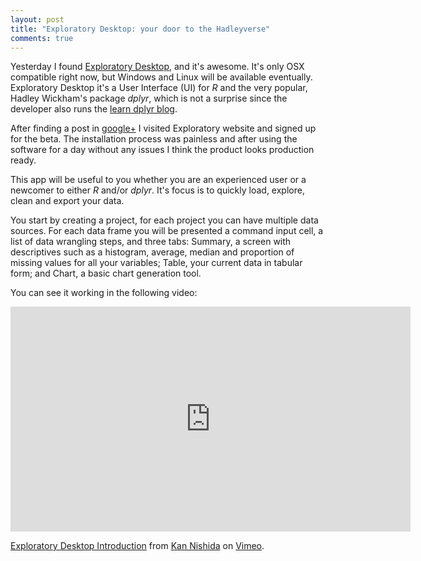 ```yaml
---
layout: post
title: "Exploratory Desktop: your door to the Hadleyverse"
comments: true
---
```


Yesterday I found [Exploratory Desktop](https://exploratory.io), and it's awesome. It's only OSX compatible right now, but Windows and Linux will be available eventually. Exploratory Desktop it's a User Interface (UI) for *R* and the very popular, Hadley Wickham's package *dplyr*, which is not a surprise since the developer also runs the [learn dplyr blog](https://blog.exploratory.io/).

After finding a post in [google+](https://plus.google.com/+ArthurZubarev/posts/jbasrX4C1Sr) I visited Exploratory website and signed up for the beta. The installation process was painless and after using the software for a day without any issues I think the product looks production ready.

This app will be useful to you whether you are an experienced user or a newcomer to either *R* and/or *dplyr*. It's focus is to quickly load, explore, clean and export your data. 

You start by creating a project, for each project you can have multiple data sources. For each data frame you will be presented a command input cell, a list of data wrangling steps, and three tabs: Summary, a screen with descriptives such as a histogram, average, median and proportion of missing values for all your variables; Table, your current data in tabular form; and Chart, a basic chart generation tool.

You can see it working in the following video:

<iframe src="https://player.vimeo.com/video/165235742?title=0&byline=0&portrait=0" width="640" height="360" frameborder="0" webkitallowfullscreen mozallowfullscreen allowfullscreen></iframe> <p><a href="https://vimeo.com/165235742">Exploratory Desktop Introduction</a> from <a href="https://vimeo.com/user18305953">Kan Nishida</a> on <a href="https://vimeo.com">Vimeo</a>.</p>